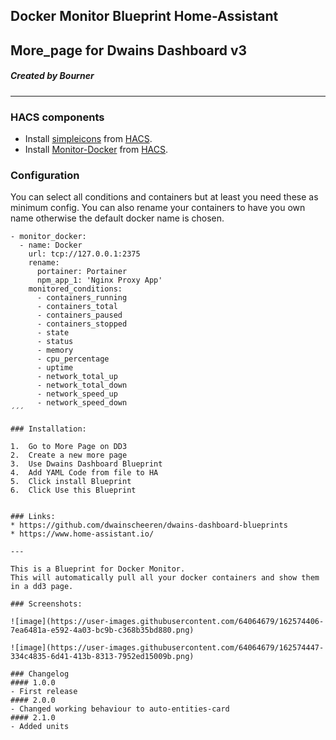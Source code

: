 ## Docker Monitor Blueprint Home-Assistant
## More_page for Dwains Dashboard v3
##### Created by Bourner
---

### HACS components

- Install [simpleicons](https://github.com/vigonotion/hass-simpleicons) from [HACS](https://hacs.xyz).
- Install [Monitor-Docker](https://github.com/ualex73/monitor_docker) from [HACS](https://hacs.xyz).

### Configuration

You can select all conditions and containers but at least you need these as minimum config.
You can also rename your containers to have you own name otherwise the default docker name is chosen. 

```
- monitor_docker:
  - name: Docker
    url: tcp://127.0.0.1:2375
    rename:
      portainer: Portainer
      npm_app_1: 'Nginx Proxy App'
    monitored_conditions:
      - containers_running
      - containers_total
      - containers_paused
      - containers_stopped
      - state
      - status
      - memory
      - cpu_percentage
      - uptime
      - network_total_up
      - network_total_down
      - network_speed_up
      - network_speed_down 
´´´

### Installation: 
  
1.  Go to More Page on DD3
2.  Create a new more page
3.  Use Dwains Dashboard Blueprint
4.  Add YAML Code from file to HA
5.  Click install Blueprint
6.  Click Use this Blueprint


### Links:
* https://github.com/dwainscheeren/dwains-dashboard-blueprints
* https://www.home-assistant.io/

---

This is a Blueprint for Docker Monitor.
This will automatically pull all your docker containers and show them in a dd3 page.

### Screenshots:

![image](https://user-images.githubusercontent.com/64064679/162574406-7ea6481a-e592-4a03-bc9b-c368b35bd880.png)

![image](https://user-images.githubusercontent.com/64064679/162574447-334c4835-6d41-413b-8313-7952ed15009b.png)

### Changelog
#### 1.0.0
- First release
#### 2.0.0
- Changed working behaviour to auto-entities-card
#### 2.1.0
- Added units
